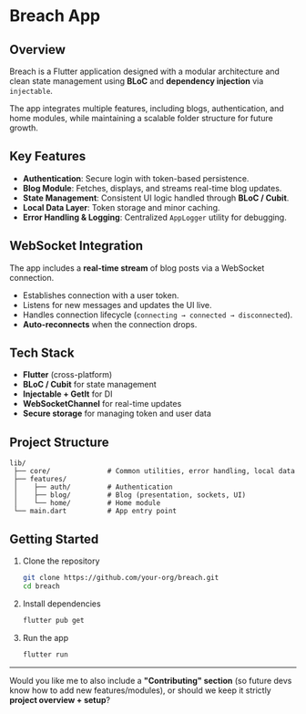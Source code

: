 
# Breach App

## Overview

Breach is a Flutter application designed with a modular architecture and clean state management using **BLoC** and **dependency injection** via `injectable`.

The app integrates multiple features, including blogs, authentication, and home modules, while maintaining a scalable folder structure for future growth.

## Key Features

* **Authentication**: Secure login with token-based persistence.
* **Blog Module**: Fetches, displays, and streams real-time blog updates.
* **State Management**: Consistent UI logic handled through **BLoC / Cubit**.
* **Local Data Layer**: Token storage and minor caching.
* **Error Handling & Logging**: Centralized `AppLogger` utility for debugging.

## WebSocket Integration

The app includes a **real-time stream** of blog posts via a WebSocket connection.

* Establishes connection with a user token.
* Listens for new messages and updates the UI live.
* Handles connection lifecycle (`connecting → connected → disconnected`).
* **Auto-reconnects** when the connection drops.

## Tech Stack

* **Flutter** (cross-platform)
* **BLoC / Cubit** for state management
* **Injectable + GetIt** for DI
* **WebSocketChannel** for real-time updates
* **Secure storage** for managing token and user data

## Project Structure

```
lib/
 ├── core/              # Common utilities, error handling, local data
 ├── features/
 │    ├── auth/         # Authentication
 │    ├── blog/         # Blog (presentation, sockets, UI)
 │    └── home/         # Home module
 └── main.dart          # App entry point
```

## Getting Started

1. Clone the repository

   ```bash
   git clone https://github.com/your-org/breach.git
   cd breach
   ```
2. Install dependencies

   ```bash
   flutter pub get
   ```
3. Run the app

   ```bash
   flutter run
   ```

---

Would you like me to also include a **"Contributing" section** (so future devs know how to add new features/modules), or should we keep it strictly **project overview + setup**?
